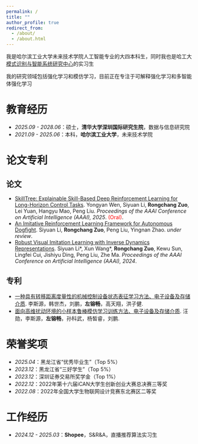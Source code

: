 ```yaml
---
permalink: /
title: ""
author_profile: true
redirect_from: 
  - /about/
  - /about.html
---
```


我是哈尔滨工业大学未来技术学院人工智能专业的大四本科生，同时我也是哈工大[模式识别与智能系统研究中心](https://pr-ai.hit.edu.cn/)的实习生

<p style="margin-bottom: 18px !important;">我的研究领域包括强化学习和模仿学习，目前正在专注于可解释强化学习和多智能体强化学习</p>

# 教育经历
* *2025.09 - 2028.06*：硕士，**清华大学深圳国际研究生院**，数据与信息研究院
* *2021.09 - 2025.06*：本科，**哈尔滨工业大学**，未来技术学院

# 论文专利

## 论文
* [SkillTree: Explainable Skill-Based Deep Reinforcement Learning for Long-Horizon Control Tasks](https://ojs.aaai.org/index.php/AAAI/article/view/35451). Yongyan Wen, Siyuan Li, **Rongchang Zuo**, Lei Yuan, Hangyu Mao, Peng Liu. *Proceedings of the AAAI Conference on Artificial Intelligence (AAAI), 2025*. <span style="color: red;">(Oral)</span>.
* [An Imitative Reinforcement Learning Framework for Autonomous Dogfight](https://arxiv.org/abs/2406.11562). Siyuan Li, **Rongchang Zuo**, Peng Liu, Yingnan Zhao. *under review*.
* [Robust Visual Imitation Learning with Inverse Dynamics Representations](https://ojs.aaai.org/index.php/AAAI/article/view/29265). Siyuan Li\*, Xun Wang\*, **Rongchang Zuo**, Kewu Sun, Lingfei Cui, Jishiyu Ding, Peng Liu, Zhe Ma. *Proceedings of the AAAI Conference on Artificial Intelligence (AAAI), 2024*.

## 专利
* [一种具有转移距离度量性的机械控制设备状态表征学习方法、电子设备及存储介质](https://patents.google.com/patent/CN117311156A/zh). 李斯源，韩世杰，刘鹏，**左镕畅**，高天翔，洪子健.
* [面向高维扰动环境的小样本鲁棒模仿学习训练方法、电子设备及存储介质](https://patents.google.com/patent/CN117193008A/zh). 汪勋，李斯源，**左镕畅**，孙科武，杨皙睿，刘鹏.

# 荣誉奖项
* *2025.04*：黑龙江省“优秀毕业生”（Top 5%）
* *2023.12*：黑龙江省“三好学生”（Top 5%）
* *2023.12*：深圳证券交易所奖学金（Top 1%）
* *2022.12*：2022年第十六届iCAN大学生创新创业大赛总决赛三等奖
* *2022.08*：2022年全国大学生物联网设计竞赛东北赛区二等奖

# 工作经历
* *2024.12 - 2025.03*：**Shopee**，S&R&A，直播推荐算法实习生

<!-- This is the front page of a website that is powered by the [Academic Pages template](https://github.com/academicpages/academicpages.github.io) and hosted on GitHub pages. [GitHub pages](https://pages.github.com) is a free service in which websites are built and hosted from code and data stored in a GitHub repository, automatically updating when a new commit is made to the respository. This template was forked from the [Minimal Mistakes Jekyll Theme](https://mmistakes.github.io/minimal-mistakes/) created by Michael Rose, and then extended to support the kinds of content that academics have: publications, talks, teaching, a portfolio, blog posts, and a dynamically-generated CV. You can fork [this repository](https://github.com/academicpages/academicpages.github.io) right now, modify the configuration and markdown files, add your own PDFs and other content, and have your own site for free, with no ads! An older version of this template powers my own personal website at [stuartgeiger.com](http://stuartgeiger.com), which uses [this Github repository](https://github.com/staeiou/staeiou.github.io).

A data-driven personal website
======
Like many other Jekyll-based GitHub Pages templates, Academic Pages makes you separate the website's content from its form. The content & metadata of your website are in structured markdown files, while various other files constitute the theme, specifying how to transform that content & metadata into HTML pages. You keep these various markdown (.md), YAML (.yml), HTML, and CSS files in a public GitHub repository. Each time you commit and push an update to the repository, the [GitHub pages](https://pages.github.com/) service creates static HTML pages based on these files, which are hosted on GitHub's servers free of charge.

Many of the features of dynamic content management systems (like Wordpress) can be achieved in this fashion, using a fraction of the computational resources and with far less vulnerability to hacking and DDoSing. You can also modify the theme to your heart's content without touching the content of your site. If you get to a point where you've broken something in Jekyll/HTML/CSS beyond repair, your markdown files describing your talks, publications, etc. are safe. You can rollback the changes or even delete the repository and start over -- just be sure to save the markdown files! Finally, you can also write scripts that process the structured data on the site, such as [this one](https://github.com/academicpages/academicpages.github.io/blob/master/talkmap.ipynb) that analyzes metadata in pages about talks to display [a map of every location you've given a talk](https://academicpages.github.io/talkmap.html).

Getting started
======
1. Register a GitHub account if you don't have one and confirm your e-mail (required!)
2. Fork [this repository](https://github.com/academicpages/academicpages.github.io) by clicking the "fork" button in the top right. 
3. Go to the repository's settings (rightmost item in the tabs that start with "Code", should be below "Unwatch"). Rename the repository "[your GitHub username].github.io", which will also be your website's URL.
4. Set site-wide configuration and create content & metadata (see below -- also see [this set of diffs](http://archive.is/3TPas) showing what files were changed to set up [an example site](https://getorg-testacct.github.io) for a user with the username "getorg-testacct")
5. Upload any files (like PDFs, .zip files, etc.) to the files/ directory. They will appear at https://[your GitHub username].github.io/files/example.pdf.  
6. Check status by going to the repository settings, in the "GitHub pages" section

Site-wide configuration
------
The main configuration file for the site is in the base directory in [_config.yml](https://github.com/academicpages/academicpages.github.io/blob/master/_config.yml), which defines the content in the sidebars and other site-wide features. You will need to replace the default variables with ones about yourself and your site's github repository. The configuration file for the top menu is in [_data/navigation.yml](https://github.com/academicpages/academicpages.github.io/blob/master/_data/navigation.yml). For example, if you don't have a portfolio or blog posts, you can remove those items from that navigation.yml file to remove them from the header. 

Create content & metadata
------
For site content, there is one markdown file for each type of content, which are stored in directories like _publications, _talks, _posts, _teaching, or _pages. For example, each talk is a markdown file in the [_talks directory](https://github.com/academicpages/academicpages.github.io/tree/master/_talks). At the top of each markdown file is structured data in YAML about the talk, which the theme will parse to do lots of cool stuff. The same structured data about a talk is used to generate the list of talks on the [Talks page](https://academicpages.github.io/talks), each [individual page](https://academicpages.github.io/talks/2012-03-01-talk-1) for specific talks, the talks section for the [CV page](https://academicpages.github.io/cv), and the [map of places you've given a talk](https://academicpages.github.io/talkmap.html) (if you run this [python file](https://github.com/academicpages/academicpages.github.io/blob/master/talkmap.py) or [Jupyter notebook](https://github.com/academicpages/academicpages.github.io/blob/master/talkmap.ipynb), which creates the HTML for the map based on the contents of the _talks directory).

**Markdown generator**

I have also created [a set of Jupyter notebooks](https://github.com/academicpages/academicpages.github.io/tree/master/markdown_generator
) that converts a CSV containing structured data about talks or presentations into individual markdown files that will be properly formatted for the Academic Pages template. The sample CSVs in that directory are the ones I used to create my own personal website at stuartgeiger.com. My usual workflow is that I keep a spreadsheet of my publications and talks, then run the code in these notebooks to generate the markdown files, then commit and push them to the GitHub repository.

How to edit your site's GitHub repository
------
Many people use a git client to create files on their local computer and then push them to GitHub's servers. If you are not familiar with git, you can directly edit these configuration and markdown files directly in the github.com interface. Navigate to a file (like [this one](https://github.com/academicpages/academicpages.github.io/blob/master/_talks/2012-03-01-talk-1.md) and click the pencil icon in the top right of the content preview (to the right of the "Raw | Blame | History" buttons). You can delete a file by clicking the trashcan icon to the right of the pencil icon. You can also create new files or upload files by navigating to a directory and clicking the "Create new file" or "Upload files" buttons. 

Example: editing a markdown file for a talk
![Editing a markdown file for a talk](/images/editing-talk.png)

For more info
------
More info about configuring Academic Pages can be found in [the guide](https://academicpages.github.io/markdown/). The [guides for the Minimal Mistakes theme](https://mmistakes.github.io/minimal-mistakes/docs/configuration/) (which this theme was forked from) might also be helpful. -->
